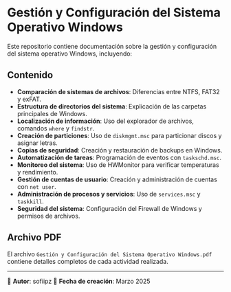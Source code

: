 # Gestión y Configuración del Sistema Operativo Windows

Este repositorio contiene documentación sobre la gestión y configuración del sistema operativo Windows, incluyendo:

## Contenido

- **Comparación de sistemas de archivos**: Diferencias entre NTFS, FAT32 y exFAT.
- **Estructura de directorios del sistema**: Explicación de las carpetas principales de Windows.
- **Localización de información**: Uso del explorador de archivos, comandos `where` y `findstr`.
- **Creación de particiones**: Uso de `diskmgmt.msc` para particionar discos y asignar letras.
- **Copias de seguridad**: Creación y restauración de backups en Windows.
- **Automatización de tareas**: Programación de eventos con `taskschd.msc`.
- **Monitoreo del sistema**: Uso de HWMonitor para verificar temperaturas y rendimiento.
- **Gestión de cuentas de usuario**: Creación y administración de cuentas con `net user`.
- **Administración de procesos y servicios**: Uso de `services.msc` y `taskkill`.
- **Seguridad del sistema**: Configuración del Firewall de Windows y permisos de archivos.

## Archivo PDF

El archivo `Gestión y Configuración del Sistema Operativo Windows.pdf` contiene detalles completos de cada actividad realizada.

---

📌 **Autor**: sofiipz 
📅 **Fecha de creación**: Marzo 2025  
